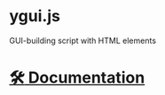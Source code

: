 # ygui.js
 GUI-building script with HTML elements

# [:hammer_and_wrench:  Documentation](https://github.com/yikuansun/ygui.js/wiki)
